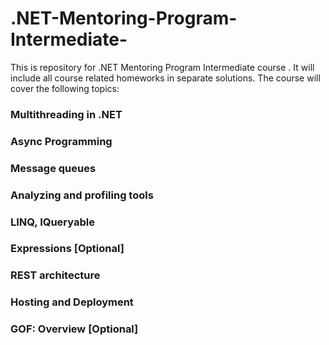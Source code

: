 # .NET-Mentoring-Program-Intermediate-
This is repository for .NET Mentoring Program Intermediate  course . It will include  all course related homeworks in separate  solutions.
The course will cover the following topics:
### Multithreading in .NET
### Async Programming
### Message queues
### Analyzing and profiling tools
### LINQ, IQueryable
### Expressions [Optional]
### REST architecture
### Hosting and Deployment
### GOF: Overview [Optional]

